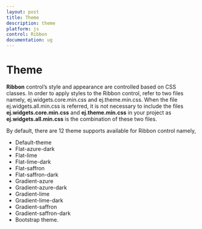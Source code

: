 ```yaml
---
layout: post
title: Theme
description: theme
platform: js
control: Ribbon
documentation: ug
---
```


# Theme

**Ribbon** control’s style and appearance are controlled based on CSS classes. In order to apply styles to the Ribbon control, refer to two files namely, ej.widgets.core.min.css and ej.theme.min.css. When the file ej.widgets.all.min.css is referred, it is not necessary to include the files **ej.widgets.core.min.css** and **ej.theme.min.css** in your project as **ej.widgets.all.min.css** is the combination of these two files. 

By default, there are 12 theme supports available for Ribbon control namely,   

* Default-theme
* Flat-azure-dark
* Flat-lime
* Flat-lime-dark
* Flat-saffron
* Flat-saffron-dark
* Gradient-azure
* Gradient-azure-dark
* Gradient-lime
* Gradient-lime-dark
* Gradient-saffron
* Gradient-saffron-dark
* Bootstrap theme.

